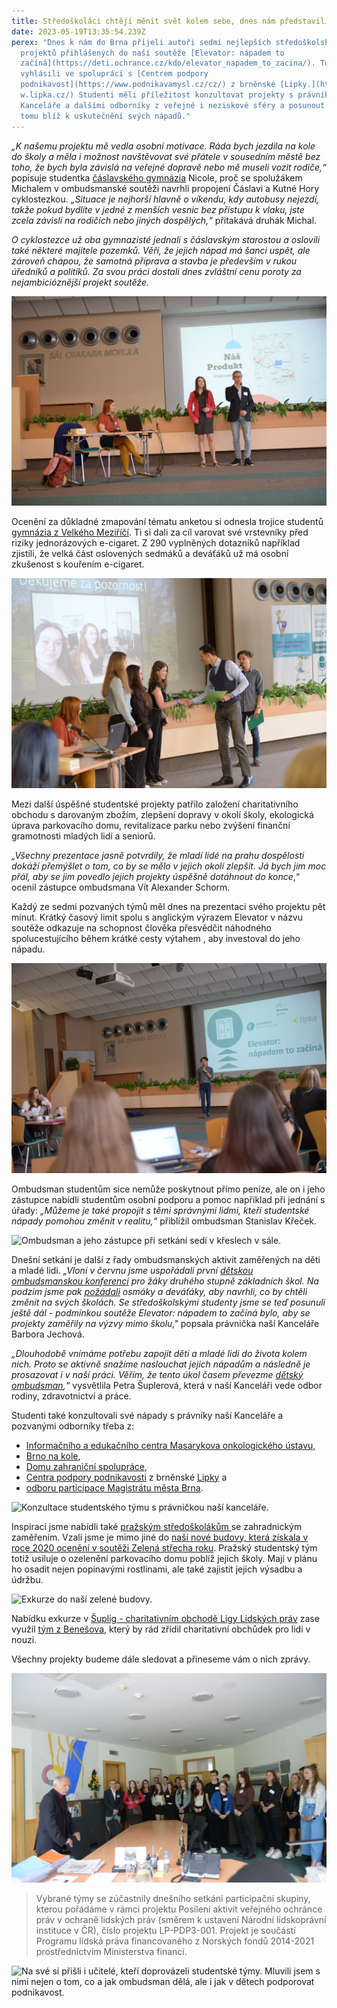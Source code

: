 ```yaml
---
title: Středoškoláci chtějí měnit svět kolem sebe, dnes nám představili své nápady
date: 2023-05-19T13:35:54.239Z
perex: "Dnes k nám do Brna přijeli autoři sedmi nejlepších středoškolských
  projektů přihlášených do naší soutěže [Elevator: nápadem to
  začíná](https://deti.ochrance.cz/kdo/elevator_napadem_to_zacina/). Tu jsme
  vyhlásili ve spolupráci s [Centrem podpory
  podnikavost](https://www.podnikavamysl.cz/cz/) z brněnské [Lipky.](https://ww\
  w.lipka.cz/) Studenti měli příležitost konzultovat projekty s právníky naší
  Kanceláře a dalšími odborníky z veřejné i neziskové sféry a posunout se díky
  tomu blíž k uskutečnění svých nápadů."
---
```

*„K našemu projektu mě vedla osobní motivace. Ráda bych jezdila na kole do školy a měla i možnost navštěvovat své přátele v sousedním městě bez toho, že bych byla závislá na veřejné dopravě nebo mě museli vozit rodiče,“* popisuje studentka [čáslavského gymnázia](https://www.facebook.com/gymcaslav.cz) Nicole, proč se spolužákem Michalem v ombudsmanské soutěži navrhli propojení Čáslavi a Kutné Hory cyklostezkou. *„Situace je nejhorší hlavně o víkendu, kdy autobusy nejezdí, takže pokud bydlíte v jedné z menších vesnic bez přístupu k vlaku, jste zcela závislí na rodičích nebo jiných dospělých,“* přitakává druhák Michal.

*O cyklostezce už oba gymnazisté jednali s čáslavským starostou a oslovili také některé majitele pozemků. Věří, že jejich nápad má šanci uspět, ale zároveň chápou, že samotná příprava a stavba je především v rukou úředníků a politiků. Za svou práci dostali dnes zvláštní cenu poroty za nejambicióznější projekt soutěže.*

![Nicole a Michal při prezentaci svého projektu.](dsc_4108.jpg "Nicole a Michal při prezentaci svého projektu.")

Ocenění za důkladné zmapování tématu anketou si odnesla trojice studentů [gymnázia z Velkého Meziříčí](https://www.facebook.com/gymplvm). Ti si dali za cíl varovat své vrstevníky před riziky jednorázových e-cigaret. Z 290 vyplněných dotazníků například zjistili, že velká část oslovených sedmáků a deváťáků už má osobní zkušenost s kouřením e-cigaret.

![](dsc_4115.jpg "Soutěžní tým přebírá ocenění od zástupce ombudsmana.")

Mezi další úspěšné studentské projekty patřilo založení charitativního obchodu s darovaným zbožím, zlepšení dopravy v okolí školy, ekologická úprava parkovacího domu, revitalizace parku nebo zvýšení finanční gramotnosti mladých lidí a seniorů.

*„Všechny prezentace jasně potvrdily, že mladí lidé na prahu dospělosti dokáží přemýšlet o tom, co by se mělo v jejich okolí zlepšit. Já bych jim moc přál, aby se jim povedlo jejich projekty úspěšně dotáhnout do konce*,“ ocenil zástupce ombudsmana Vít Alexander Schorm.

Každý ze sedmi pozvaných týmů měl dnes na prezentaci svého projektu pět minut. Krátký časový limit spolu s anglickým výrazem Elevator v názvu soutěže odkazuje na schopnost člověka přesvědčit náhodného spolucestujícího během krátké cesty výtahem , aby investoval do jeho nápadu. 

![Moderátor při zahájení setkání. ](dsc_4082.jpg "Celým dnem prováděl skvělý vysokoškolák Štěpán. Mluvil nejen česky, ale i maďarsky, polsky a havajsky. Využil i umělou inteligenci. ")

Ombudsman studentům sice nemůže poskytnout přímo peníze, ale on i jeho zástupce nabídli studentům osobní podporu a pomoc například při jednání s úřady: *„Můžeme je také propojit s těmi správnými lidmi, kteří studentské nápady pomohou změnit v realitu,“* přiblížil ombudsman Stanislav Křeček.

![Ombudsman a jeho zástupce při setkání sedí v křeslech v sále. ](img_6408.jpg "Ombudsman a jeho zástupce si vyslechli všechny prezentace studentských týmů a nabídli jim svou pomoc. ")

Dnešní setkání je další z řady ombudsmanských aktivit zaměřených na děti a mladé lidi. *„Vloni v červnu jsme uspořádali první [dětskou ombudsmanskou konferenci](https://deti.ochrance.cz/aktualne/jak_to_vypadalo_na_nasi_konferenci/) pro žáky druhého stupně základních škol. Na podzim jsme pak [požádali](https://deti.ochrance.cz/aktualne/zkusme_to_zmenit/) osmáky a deváťáky, aby navrhli, co by chtěli změnit na svých školách. Se středoškolskými studenty jsme se teď posunuli ještě dál - podmínkou soutěže Elevator: nápadem to začíná bylo, aby se projekty zaměřily na výzvy mimo školu,"* popsala právnička naší Kanceláře Barbora Jechová.

*„Dlouhodobě vnímáme potřebu zapojit děti a mladé lidi do života kolem nich. Proto se aktivně snažíme naslouchat jejich nápadům a následně je prosazovat i v naší práci. Věřím, že tento úkol časem převezme [dětský ombudsman](https://www.ochrance.cz/aktualne/ustavne_pravni_vybor_poslanecke_snemovny_na_setkani_s_ombudsmanem_a_jeho_zastupcem_v_brne_diskutoval_o_planech_na_zrizeni_detskeho_ombudsmana_nebo_o_zapojovani_spolku_do_rizeni_o_povolovani_staveb/),“* vysvětlila Petra Šuplerová, která v naší Kanceláři vede odbor rodiny, zdravotnictví a práce.

Studenti také konzultovali své nápady s právníky naší Kanceláře a pozvanými odborníky třeba z:

* [Informačního a edukačního centra Masarykova onkologického ústavu,](https://www.mou.cz/informacni-a-edukacni-centrum/t1479)
* [Brno na kole](https://brnonakole.cz/o-nas/), 
* [Domu zahraniční spolupráce](https://www.dzs.cz/), 
* [Centra podpory podnikavosti](https://www.podnikavamysl.cz/cz/) z brněnské [Lipky](https://www.lipka.cz/) a
* [odboru participace Magistrátu města Brna](https://www.brno.cz/w/odbor-participace).

![Konzultace studentského týmu s právničkou naší kanceláře.](20230519_131815.jpg "Se studenty se podělili o znalosti a zkušenosti také právníci z naší kanceláře. ")

Inspiraci jsme nabídli také [pražským středoškolákům ](https://www.facebook.com/skolabean)se zahradnickým zaměřením. Vzali jsme je mimo jiné do [naší nové budovy, která získala v roce 2020 ocenění v soutěži Zelená střecha roku](https://www.zelenestrechy.info/green-roof/detail/78). Pražský studentský tým totiž usiluje o ozelenění parkovacího domu poblíž jejich školy. Mají v plánu ho osadit nejen popínavými rostlinami, ale také zajistit jejich výsadbu a údržbu. 

![](img_6526.jpg "Exkurze do naší zelené budovy. ")

Nabídku exkurze v [Šuplig - charitativním obchodě Ligy Lidských práv](https://llp.cz/suplig/) zase využil [tým z Benešova](https://sousbn.cz/), který by rád zřídil charitativní obchůdek pro lidi v nouzi. 

Všechny projekty budeme dále sledovat a přineseme vám o nich zprávy.

![Studenti na prohlídce v kanceláři ombudsmana. ](dsc_4121.jpg "Studenti mohli nakouknout také do pracoven ombudsmana a jeho zástupce.")

> Vybrané týmy se zúčastnily dnešního setkání participační skupiny, kterou pořádáme v rámci projektu Posílení aktivit veřejného ochránce práv v ochraně lidských práv (směrem k ustavení Národní lidskoprávní instituce v ČR), číslo projektu LP-PDP3-001. Projekt je součástí Programu lidská práva financovaného z Norských fondů 2014-2021 prostřednictvím Ministerstva financí.

![](20230519_140317.jpg "Na své si přišli i učitelé, kteří doprovázeli studentské týmy. Mluvili jsem s nimi nejen o tom, co a jak ombudsman dělá, ale i jak v dětech podporovat podnikavost. ")